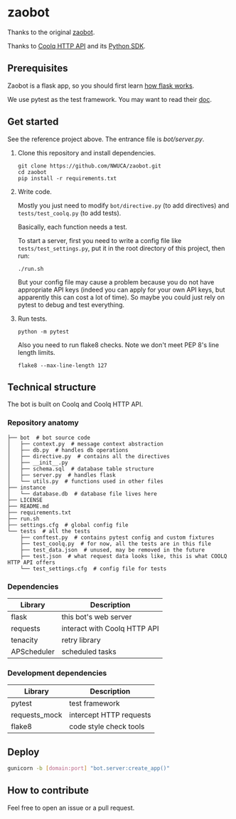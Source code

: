 # zaobot

Thanks to the original [zaobot](https://github.com/huiyiqun/zaobot).

Thanks to [Coolq HTTP API](https://github.com/richardchien/coolq-http-api) 
and its [Python SDK](https://github.com/cqmoe/python-cqhttp).

## Prerequisites
Zaobot is a flask app, so you should first learn 
   [how flask works](https://flask.palletsprojects.com/en/1.1.x/).
   
We use pytest as the test framework. You may want to read their 
   [doc](https://docs.pytest.org/en/stable/).

## Get started
See the reference project above.
The entrance file is *bot/server.py*.

1. Clone this repository and install dependencies.
    ```shell script
    git clone https://github.com/NWUCA/zaobot.git
    cd zaobot
    pip install -r requirements.txt
    ```
   
2. Write code.

    Mostly you just need to modify `bot/directive.py` (to add directives) and `tests/test_coolq.py` (to add tests).
    
    Basically, each function needs a test.
    
    To start a server, first you need to write a config file like `tests/test_settings.py`, put it in the root 
    directory of this project, then run:
    ```shell script
    ./run.sh
    ```
   But your config file may cause a problem because you do not have appropriate API keys (indeed you can apply
   for your own API keys, but apparently this can cost a lot of time). So maybe you could just rely on pytest
   to debug and test everything.
   
3. Run tests.
    ```shell script
    python -m pytest
    ```
    Also you need to run flake8 checks. Note we don't meet PEP 8's line length limits.
    ```shell script
    flake8 --max-line-length 127
    ```

## Technical structure
The bot is built on Coolq and Coolq HTTP API.

### Repository anatomy
```
├── bot  # bot source code
│   ├── context.py  # message context abstraction
│   ├── db.py  # handles db operations
│   ├── directive.py  # contains all the directives
│   ├── __init__.py
│   ├── schema.sql  # database table structure
│   ├── server.py  # handles flask
│   └── utils.py  # functions used in other files
├── instance
│   └── database.db  # database file lives here
├── LICENSE
├── README.md
├── requirements.txt
├── run.sh
├── settings.cfg  # global config file
└── tests  # all the tests
    ├── conftest.py  # contains pytest config and custom fixtures
    ├── test_coolq.py  # for now, all the tests are in this file
    ├── test_data.json  # unused, may be removed in the future
    ├── test.json  # what request data looks like, this is what COOLQ HTTP API offers
    └── test_settings.cfg  # config file for tests
```

### Dependencies
| Library | Description|
| ------- |  --------  |
|flask| this bot's web server|
|requests| interact with Coolq HTTP API|
|tenacity | retry library|
|APScheduler| scheduled tasks|

### Development dependencies
| Library | Description|
| ------- |  --------  |
|pytest| test framework|
|requests_mock| intercept HTTP requests|
|flake8| code style check tools|

## Deploy
```bash
gunicorn -b [domain:port] "bot.server:create_app()"
```

## How to contribute
Feel free to open an issue or a pull request.